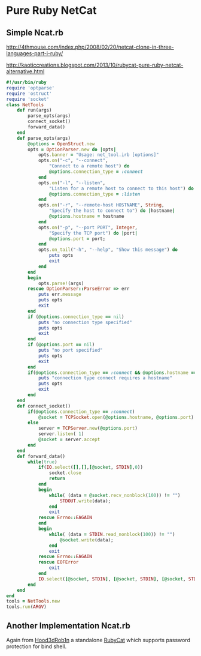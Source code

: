 # Pure Ruby NetCat


## Simple Ncat.rb
http://4thmouse.com/index.php/2008/02/20/netcat-clone-in-three-languages-part-i-ruby/

http://kaoticcreations.blogspot.com/2013/10/rubycat-pure-ruby-netcat-alternative.html


```ruby
#!/usr/bin/ruby
require 'optparse'
require 'ostruct'
require 'socket'
class NetTools
	def run(args)
		parse_opts(args)
		connect_socket()
		forward_data()
	end
	def parse_opts(args)
		@options = OpenStruct.new
		opts = OptionParser.new do |opts|
			opts.banner = "Usage: net_tool.irb [options]"
			opts.on("-c", "--connect", 
				"Connect to a remote host") do
				@options.connection_type = :connect
			end
			opts.on("-l", "--listen",
				"Listen for a remote host to connect to this host") do
				@options.connection_type = :listen
			end
			opts.on("-r", "--remote-host HOSTNAME", String,
				"Specify the host to connect to") do |hostname|
				@options.hostname = hostname
			end
			opts.on("-p", "--port PORT", Integer, 
				"Specify the TCP port") do |port|
				@options.port = port;
			end
			opts.on_tail("-h", "--help", "Show this message") do
				puts opts
				exit
			end
		end
		begin
			opts.parse!(args)
		rescue OptionParser::ParseError => err
			puts err.message
			puts opts
			exit
		end
		if (@options.connection_type == nil)
			puts "no connection type specified"
			puts opts
			exit
		end
		if (@options.port == nil)
			puts "no port specified"
			puts opts
			exit
		end
		if(@options.connection_type == :connect && @options.hostname == nil)
			puts "connection type connect requires a hostname"
			puts opts
			exit
		end
	end
	def connect_socket()
		if(@options.connection_type == :connect)
			@socket = TCPSocket.open(@options.hostname, @options.port)
		else
			server = TCPServer.new(@options.port)
			server.listen( 1)
			@socket = server.accept
		end
	end
	def forward_data()
		while(true)
			if(IO.select([],[],[@socket, STDIN],0))
				socket.close
				return
			end
			begin
				while( (data = @socket.recv_nonblock(100)) != "")
					STDOUT.write(data);
				end
				exit
			rescue Errno::EAGAIN
			end
			begin
				while( (data = STDIN.read_nonblock(100)) != "")
					@socket.write(data);
				end
				exit
			rescue Errno::EAGAIN
			rescue EOFError
				exit
			end
			IO.select([@socket, STDIN], [@socket, STDIN], [@socket, STDIN])
		end
	end
end
tools = NetTools.new
tools.run(ARGV)
```






## Another Implementation Ncat.rb 
Again from [Hood3dRob1n](https://github.com/Hood3dRob1n/) a standalone [RubyCat](https://github.com/Hood3dRob1n/RubyCat) which supports password protection for bind shell.



